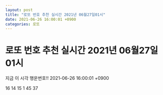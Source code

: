 ```yaml
---
layout: post
title: "로또 번호 추천 실시간 2021년 06월27일01시"
date: 2021-06-26 16:00:01 +0900
categories: 로또
---
```


# 로또 번호 추천 실시간 2021년 06월27일01시

지금 이 시각 행운번호!! 2021-06-26 16:00:01 +0900

 16  14  15  1  45  37 

